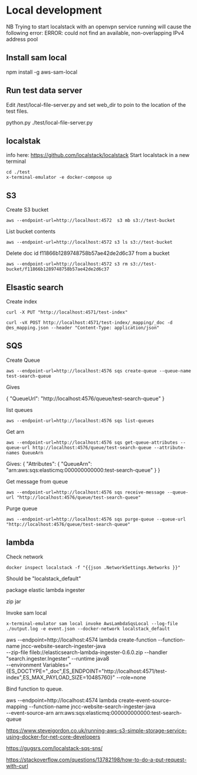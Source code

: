 # Local development

NB Trying to start localstack with an openvpn service running will cause the following error:
   ERROR: could not find an available, non-overlapping IPv4 address pool

## Install sam local

   npm install -g aws-sam-local

## Run test data server

Edit /test/local-file-server.py and set web_dir to poin to the location of the test files.
   
   python.py ./test/local-file-server.py

## localstak

info here: https://github.com/localstack/localstack
Start localstack in a new terminal

    cd ./test
    x-terminal-emulator -e docker-compose up

## S3

Create S3 bucket

    aws --endpoint-url=http://localhost:4572  s3 mb s3://test-bucket


List bucket contents

    aws --endpoint-url=http://localhost:4572 s3 ls s3://test-bucket  

Delete doc id f11866b1289748758b57ae42de2d6c37 from a bucket

    aws --endpoint-url=http://localhost:4572 s3 rm s3://test-bucket/f11866b1289748758b57ae42de2d6c37




## Elsastic search

Create index

    curl -X PUT "http://localhost:4571/test-index"

    curl -vX POST http://localhost:4571/test-index/_mapping/_doc -d @es_mapping.json --header "Content-Type: application/json"



## SQS

Create Queue

    aws --endpoint-url=http://localhost:4576 sqs create-queue --queue-name test-search-queue

Gives

{
    "QueueUrl": "http://localhost:4576/queue/test-search-queue"
}


list queues

    aws --endpoint-url=http://localhost:4576 sqs list-queues

Get arn

    aws --endpoint-url=http://localhost:4576 sqs get-queue-attributes --queue-url http://localhost:4576/queue/test-search-queue --attribute-names QueueArn

Gives:
{
    "Attributes": {
        "QueueArn": "arn:aws:sqs:elasticmq:000000000000:test-search-queue"
    }
}

Get message from queue

    aws --endpoint-url=http://localhost:4576 sqs receive-message --queue-url "http://localhost:4576/queue/test-search-queue"

Purge queue

    aws --endpoint-url=http://localhost:4576 sqs purge-queue --queue-url "http://localhost:4576/queue/test-search-queue"

## lambda

Check network

    docker inspect localstack -f "{{json .NetworkSettings.Networks }}"

Should be "localstack_default"

package elastic lambda ingester

zip jar

Invoke sam local

    x-terminal-emulator sam local invoke AwsLambdaSqsLocal --log-file ./output.log -e event.json --docker-network localstack_default

   aws --endpoint=http://localhost:4574 lambda create-function --function-name jncc-website-search-ingester-java \
   --zip-file fileb://elasticsearch-lambda-ingester-0.6.0.zip --handler "search.ingester.Ingester" --runtime java8 \
   --environment Variables="{ES_DOCTYPE="_doc",ES_ENDPOINT="http://localhost:4571/test-index",ES_MAX_PAYLOAD_SIZE=10485760}" --role=none

Bind function to queue.

   aws --endpoint=http://localhost:4574 lambda create-event-source-mapping --function-name jncc-website-search-ingester-java \
         --event-source-arn arn:aws:sqs:elasticmq:000000000000:test-search-queue


https://www.stevejgordon.co.uk/running-aws-s3-simple-storage-service-using-docker-for-net-core-developers

https://gugsrs.com/localstack-sqs-sns/

https://stackoverflow.com/questions/13782198/how-to-do-a-put-request-with-curl

